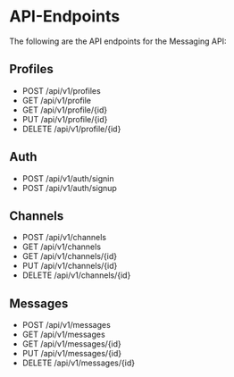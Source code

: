 # API-Endpoints

The following are the API endpoints for the Messaging API:

## Profiles

- POST /api/v1/profiles
- GET /api/v1/profile
- GET /api/v1/profile/{id}
- PUT /api/v1/profile/{id}
- DELETE /api/v1/profile/{id}

## Auth

- POST /api/v1/auth/signin
- POST /api/v1/auth/signup

## Channels

- POST /api/v1/channels
- GET /api/v1/channels
- GET /api/v1/channels/{id}
- PUT /api/v1/channels/{id}
- DELETE /api/v1/channels/{id}

## Messages

- POST /api/v1/messages
- GET /api/v1/messages
- GET /api/v1/messages/{id}
- PUT /api/v1/messages/{id}
- DELETE /api/v1/messages/{id}